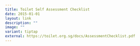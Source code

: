 ```yaml
---
title: Toilet Self Assessment Checklist
date: 2015-01-01
layout: link
description: ""
image: ""
variant: tiptap
external: https://toilet.org.sg/docs/AssessmentChecklist.pdf
---
```

